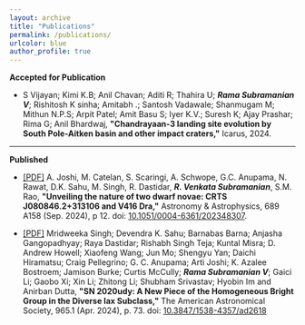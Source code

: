 ```yaml
---
layout: archive
title: "Publications"
permalink: /publications/
urlcolor: blue
author_profile: true
---
```


**Accepted for Publication**
* S Vijayan; Kimi K.B; Anil Chavan; Aditi R; Thahira U; _**Rama Subramanian V**_; Rishitosh K sinha; Amitabh .; Santosh Vadawale; Shanmugam M; Mithun N.P.S; Arpit Patel; Amit Basu S; Iyer K.V.; Suresh K; Ajay Prashar; Rima G; Anil Bhardwaj, **"Chandrayaan-3 landing site evolution by South Pole-Aitken basin and other impact craters,"** Icarus, 2024.

---

**Published**
* [[PDF]](https://doi.org/10.1051/0004-6361/202348307) A. Joshi, M. Catelan, S. Scaringi, A. Schwope, G.C. Anupama, N. Rawat, D.K. Sahu, M. Singh, R. Dastidar, _**R. Venkata Subramanian**_, S.M. Rao, **"Unveiling the nature of two dwarf novae: CRTS J080846.2+313106 and V416 Dra,"** Astronomy & Astrophysics, 689 A158 (Sep. 2024), p 12. doi: [10.1051/0004-6361/202348307](https://doi.org/10.1051/0004-6361/202348307).
  
* [[PDF]](https://iopscience.iop.org/article/10.3847/1538-4357/ad2618/pdf) Mridweeka Singh; Devendra K. Sahu; Barnabas Barna; Anjasha Gangopadhyay; Raya Dastidar; Rishabh Singh Teja; Kuntal Misra; D. Andrew Howell; Xiaofeng Wang; Jun Mo; Shengyu Yan; Daichi Hiramatsu; Craig Pellegrino; G. C. Anupama; Arti Joshi; K. Azalee Bostroem; Jamison Burke; Curtis McCully; _**Rama Subramanian V**_; Gaici Li; Gaobo Xi; Xin Li; Zhitong Li; Shubham Srivastav; Hyobin Im and Anirban Dutta, **"SN 2020udy: A New Piece of the Homogeneous Bright Group in the Diverse Iax Subclass,"** The American Astronomical Society, 965.1 (Apr. 2024), p. 73. doi: [10.3847/1538-4357/ad2618](https://iopscience.iop.org/article/10.3847/1538-4357/ad2618)
